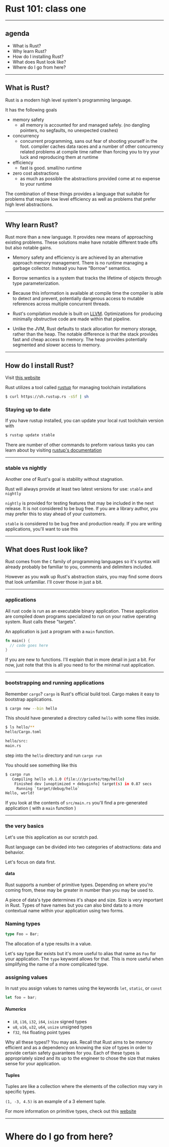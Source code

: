 # Rust 101: class one

---

## agenda

* What is Rust?
* Why learn Rust?
* How do I installing Rust?
* What does Rust look like?
* Where do I go from here?

---

## What is Rust?

Rust is a modern high level system's programming language.

It has the following goals

* memory safety
  *  all memory is accounted for and managed safely. (no dangling pointers, no segfaults, no unexpected crashes)
* concurrency
  *  concurrent programming, sans out fear of shooting yourself in the foot. compiler caches data races and a number of other concurrency related problems at compile time rather than forcing you to try your luck and reproducing them at runtime
* efficiency
  * fast is good. small/no runtime
* zero cost abstractions
  * as much as possible the abstractions provided come at no expense to your runtime

The combination of these things provides a language that suitable for problems that require low level
efficiency as well as problems that prefer high level abstractions.

---

## Why learn Rust?

Rust more than a new language. It provides new means of approaching existing problems.
These solutions make have notable different trade offs but also notable gains.

* Memory safety and efficiency is are achieved by an alternative approach memory management.
 There is no runtime managing a garbage collector. Instead you have "Borrow" semantics.

* Borrow semantics is a system that tracks the lifetime of objects through type parameterization.

* Because this information is available at compile time the compiler is able to detect and prevent,
 potentially dangerous access to mutable references across multiple concurrent threads.

* Rust's compilation module is built on [LLVM](http://llvm.org/). Optimizations for producing minimally
 obstructive code are made within that pipeline.

* Unlike the JVM, Rust defaults to stack allocation for memory storage, rather than the heap. The notable difference is that the stack provides fast and cheap access to memory. The heap provides potentially segmented and slower access to memory.

---

## How do I install Rust?

Visit [this website](https://www.rust-lang.org/en-US/install.html)

Rust utilizes a tool called [rustup](https://www.rustup.rs/) for managing toolchain
installations

```bash
$ curl https://sh.rustup.rs -sSf | sh
```

### Staying up to date

If you have rustup installed, you can update your local rust toolchain version with

```bash
$ rustup update stable
```

There are number of other commands to preform various tasks you can learn about by visiting [rustup's documentation](https://github.com/rust-lang-nursery/rustup.rs#rustup-the-rust-toolchain-installerh)

---

### stable vs nightly

Another one of Rust's goal is stability without stagnation.

Rust will always provide at least two latest versions for use: `stable` and `nightly`

`nightly` is provided for testing features that may be included in the next release. It is not considered to be bug free. If you are a library author, you may prefer this to stay ahead of your customers.

`stable` is considered to be bug free and production ready. If you are writing applications, you'll want to use this

---

## What does Rust look like?

Rust comes from the `C` family of programming languages so it's syntax will
already probably be familiar to you, comments and delimiters included.

However as you walk up Rust's abstraction stairs, you may find some doors that look
unfamiliar. I'll cover those in just a bit.

---

### applications

All rust code is run as an executable binary application. These application are
compiled down programs specialized to run on your native operating system.
Rust calls these "targets".

An application is just a program with a `main` function.

```rust
fn main() {
  // code goes here
}
```

If you are new to functions. I'll explain that in more detail in just a bit.
For now, just note that this is all you need to for the minimal rust application.

---

### bootstrapping and running applications

Remember `cargo`? `cargo` is Rust's official build tool. Cargo makes it easy
to bootstrap applications.

```bash
$ cargo new --bin hello
```

This should have generated a directory called `hello` with some files inside.

```bash
$ ls hello/**
hello/Cargo.toml

hello/src:
main.rs
```

step into the `hello` directory and run `cargo run`

You should see something like this

```bash
$ cargo run
   Compiling hello v0.1.0 (file:///private/tmp/hello)
    Finished dev [unoptimized + debuginfo] target(s) in 0.87 secs
     Running `target/debug/hello`
Hello, world!
```

If you look at the contents of `src/main.rs` you'll find a pre-generated
application ( with a `main` function )


---

### the very basics

Let's use this application as our scratch pad.

Rust language can be divided into two categories of abstractions: data and behavior.

Let's focus on data first.

#### data

Rust supports a number of primitive types. Depending on where you're coming from,
these may be greater in number than you may be used to.

A piece of data's type determines it's shape and size. Size is very important in Rust.
Types of have names but you can also bind data to a more contextual name within your application
using two forms.

### Naming types

```rust
type Foo = Bar;
```



The allocation of a type results in a value.

Let's say type Bar exists but it's more useful to alias that name as `Foo` for your application.
The `type` keyword allows for that. This is more useful when simplifying the name of a more
complicated type.

### assigning values

In rust you assign values to names using the keywords `let`, `static`, or `const`

```rust
let foo = bar;
```



##### Numerics

* `i8`, `i16`, `i32`, `i64`, `isize` signed types
* `u8`, `u16`, `u32`, `u64`, `usize` unsigned types
* `f32`, `f64` floating point types

Why all these types!? You may ask. Recall that Rust aims to be memory efficient
and as a dependency on knowing the size of types in order to provide certain
safety guarantees for you. Each of these types is appropriately sized and its up
to the engineer to chose the size that makes sense for your application.

#### Tuples

Tuples are like a collection where the elements of the collection may vary in
specific types.

`(1, -3, 4.5)` is an example of a 3 element tuple.

For more information on primitive types, check out this [website](https://doc.rust-lang.org/book/primitive-types.html)


---

# Where do I go from here?
